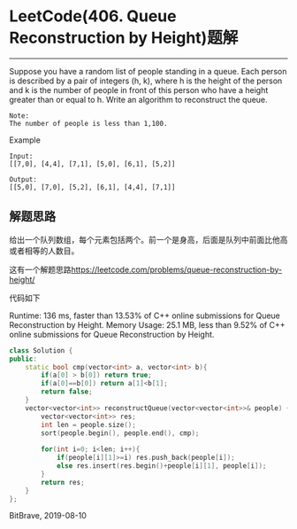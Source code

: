 # LeetCode(406. Queue Reconstruction by Height)题解
------
Suppose you have a random list of people standing in a queue. Each person is described by a pair of integers (h, k), where h is the height of the person and k is the number of people in front of this person who have a height greater than or equal to h. Write an algorithm to reconstruct the queue.

    Note:
    The number of people is less than 1,100.

 
Example

    Input:
    [[7,0], [4,4], [7,1], [5,0], [6,1], [5,2]]

    Output:
    [[5,0], [7,0], [5,2], [6,1], [4,4], [7,1]]

## 解题思路
给出一个队列数组，每个元素包括两个。前一个是身高，后面是队列中前面比他高或者相等的人数目。

这有一个解题思路<https://leetcode.com/problems/queue-reconstruction-by-height/>

代码如下

Runtime: 136 ms, faster than 13.53% of C++ online submissions for Queue Reconstruction by Height.
Memory Usage: 25.1 MB, less than 9.52% of C++ online submissions for Queue Reconstruction by Height.

```c++
class Solution {
public:
    static bool cmp(vector<int> a, vector<int> b){
        if(a[0] > b[0]) return true;
        if(a[0]==b[0]) return a[1]<b[1];
        return false;
    }
    vector<vector<int>> reconstructQueue(vector<vector<int>>& people) {
        vector<vector<int>> res;
        int len = people.size();
        sort(people.begin(), people.end(), cmp);
        
        for(int i=0; i<len; i++){
            if(people[i][1]>=i) res.push_back(people[i]);
            else res.insert(res.begin()+people[i][1], people[i]);
        }
        return res;
    }
};
```

BitBrave, 2019-08-10